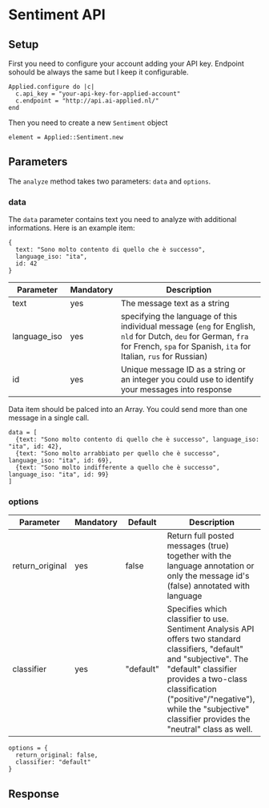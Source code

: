 # Sentiment API

## Setup

First you need to configure your account adding your API key. Endpoint sohould be always the same but I keep it configurable.

```
Applied.configure do |c|
  c.api_key = "your-api-key-for-applied-account"
  c.endpoint = "http://api.ai-applied.nl/"
end
```

Then you need to create a new ```Sentiment``` object

```
element = Applied::Sentiment.new
```

## Parameters

The ```analyze``` method takes two parameters: ```data``` and ```options```.

### data

The ```data``` parameter contains text you need to analyze with additional informations. Here is an example item:

```
{
  text: "Sono molto contento di quello che è successo",
  language_iso: "ita",
  id: 42
}
```

| Parameter | Mandatory | Description |
| --------- | --------- | ----------- |
| text | yes | The message text as a string |
| language_iso | yes | specifying the language of this individual message (```eng``` for English, ```nld``` for Dutch, ```deu``` for German, ```fra``` for French, ```spa``` for Spanish, ```ita``` for Italian, ```rus``` for Russian) |
| id | yes | Unique message ID as a string or an integer you could use to identify your messages into response |

Data item should be palced into an Array.
You could send more than one message in a single call.

```
data = [
  {text: "Sono molto contento di quello che è successo", language_iso: "ita", id: 42},
  {text: "Sono molto arrabbiato per quello che è successo", language_iso: "ita", id: 69},
  {text: "Sono molto indifferente a quello che è successo", language_iso: "ita", id: 99}
]
```

### options

| Parameter | Mandatory | Default | Description |
| --------- | --------- | ------- | ----------- |
| return_original | yes | false | Return full posted messages (true) together with the language annotation or only the message id's (false) annotated with language |
| classifier | yes | "default" | Specifies which classifier to use. Sentiment Analysis API offers two standard classifiers, "default" and "subjective". The "default" classifier provides a two-class classification ("positive"/"negative"), while the "subjective" classifier provides the "neutral" class as well. |

```
options = {
  return_original: false, 
  classifier: "default"
}
```

## Response